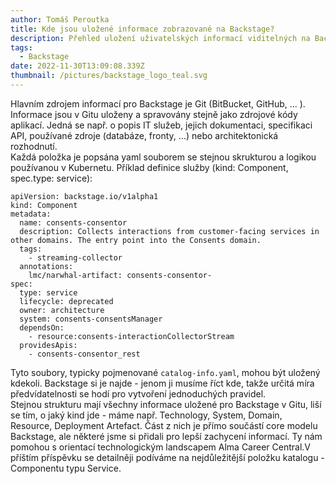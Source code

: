 ```yaml
---
author: Tomáš Peroutka
title: Kde jsou uložené informace zobrazované na Backstage?
description: Přehled uložení uživatelských informací viditelných na Backstage portálu.
tags:
  - Backstage
date: 2022-11-30T13:09:08.339Z
thumbnail: /pictures/backstage_logo_teal.svg
---
```

Hlavním zdrojem informací pro Backstage je Git (BitBucket, GitHub, ... ). Informace jsou v Gitu uloženy a spravovány stejně jako zdrojové kódy aplikací. Jedná se např. o popis IT služeb, jejich dokumentaci, specifikaci API, používané zdroje (databáze, fronty, ...) nebo architektonická rozhodnutí.\
Každá položka je popsána yaml souborem se stejnou skrukturou a logikou používanou v Kubernetu. Příklad definice služby (kind: Component, spec.type: service):

```
apiVersion: backstage.io/v1alpha1
kind: Component
metadata:
  name: consents-consentor
  description: Collects interactions from customer-facing services in other domains. The entry point into the Consents domain.
  tags:
    - streaming-collector
  annotations:
    lmc/narwhal-artifact: consents-consentor-
spec:
  type: service
  lifecycle: deprecated
  owner: architecture
  system: consents-consentsManager
  dependsOn:
    - resource:consents-interactionCollectorStream
  providesApis:
    - consents-consentor_rest
```

Tyto soubory, typicky pojmenované `catalog-info.yaml`, mohou být uložený kdekoli. Backstage si je najde - jenom ji musíme říct kde, takže určitá míra předvídatelnosti se hodí pro vytvoření jednoduchých pravidel.\
Stejnou strukturu mají všechny informace uložené pro Backstage v Gitu, liší se tím, o jaký kind jde - máme např. Technology, System, Domain, Resource, Deployment Artefact. Část z nich je přímo součástí core modelu Backstage, ale některé jsme si přidali pro lepší zachycení informací. Ty nám pomohou s orientací technologickým landscapem Alma Career Central.V příštím příspěvku se detailněji podíváme na nejdůležitější položku katalogu - Componentu typu Service.